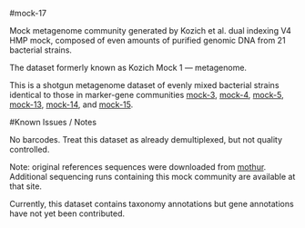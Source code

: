 #mock-17

Mock metagenome community generated by Kozich et al. dual indexing V4 HMP mock, composed of even amounts of purified genomic DNA from 21 bacterial strains.

The dataset formerly known as Kozich Mock 1 — metagenome.

This is a shotgun metagenome dataset of evenly mixed bacterial strains identical to those in marker-gene communities [mock-3](../mock-3/), [mock-4](../mock-4/), [mock-5](../mock-5/), [mock-13](../mock-13/), [mock-14](../mock-14/), and [mock-15](../mock-15/).

#Known Issues / Notes

No barcodes. Treat this dataset as already demultiplexed, but not quality controlled.

Note: original references sequences were downloaded from [mothur](https://www.mothur.org/MiSeqDevelopmentData.html). Additional sequencing runs containing this mock community are available at that site.

Currently, this dataset contains taxonomy annotations but gene annotations have not yet been contributed.
